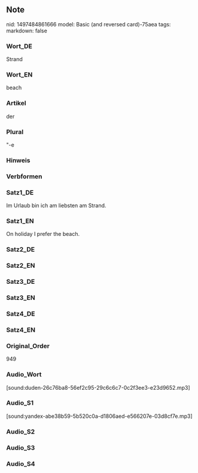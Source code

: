 ## Note
nid: 1497484861666
model: Basic (and reversed card)-75aea
tags: 
markdown: false

### Wort_DE
Strand

### Wort_EN
beach

### Artikel
der

### Plural
"-e

### Hinweis


### Verbformen


### Satz1_DE
Im Urlaub bin ich am liebsten am Strand.

### Satz1_EN
On holiday I prefer the beach.

### Satz2_DE


### Satz2_EN


### Satz3_DE


### Satz3_EN


### Satz4_DE


### Satz4_EN


### Original_Order
949

### Audio_Wort
[sound:duden-26c76ba8-56ef2c95-29c6c6c7-0c2f3ee3-e23d9652.mp3]

### Audio_S1
[sound:yandex-abe38b59-5b520c0a-d1806aed-e566207e-03d8cf7e.mp3]

### Audio_S2


### Audio_S3


### Audio_S4

